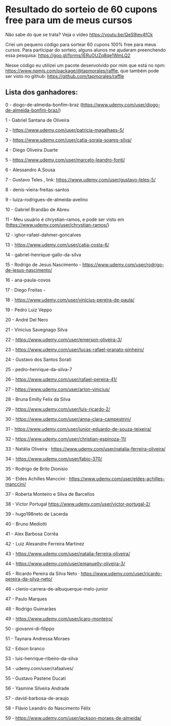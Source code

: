 # Resultado do sorteio de 60 cupons free para um de meus cursos

Não sabe do que se trata? Veja o vídeo https://youtu.be/QeS9iev4fCk

Criei um pequeno código para sortear 60 cupons 100% free para meus cursos.
Para participar do sorteio, alguns alunos me ajudaram preenchendo essa pesquisa: https://goo.gl/forms/IERuOUZq8qe1WmLQ2

Nesse código eu utilizei um pacote desenvolvido por mim que está no npm: https://www.npmjs.com/package/@tapmorales/raffle, que também pode ser visto no github: https://github.com/tapmorales/raffle

## Lista dos ganhadores:

0 - diogo-de-almeida-bonfim-braz (https://www.udemy.com/user/diogo-de-almeida-bonfim-braz/)

1 - Gabriel Santana de Oliveira

2 - https://www.udemy.com/user/patricia-magalhaes-5/

3 - https://www.udemy.com/user/catia-soraia-soares-silva/

4 - Diego Oliveira Duarte

5 - https://www.udemy.com/user/marcelo-leandro-fonti/

6 - Alessandro A.Sousa

7 - Gustavo Teles , link: https://www.udemy.com/user/gustavo-teles-5/

8 - denis-vieira-freitas-santos

9 - luiza-rodrigues-de-almeida-avelino

10 - Gabriel Brandão de Abreu

11 - Meu usuário é chrystian-ramos, e pode ser visto em (https://www.udemy.com/user/chrystian-ramos/)

12 - ighor-rafael-dahmer-goncalves

13 - https://www.udemy.com/user/catia-costa-6/

14 - gabriel-henrique-gallo-da-silva

15 - Rodrigo de Jesus Nascimento - https://www.udemy.com/user/rodrigo-de-jesus-nascimento/

16 - ana-paula-covos

17 - Diego Freitas -

18 - https://www.udemy.com/user/vinicius-pereira-de-paula/

19 - Pedro Luiz Veppo

20 - André Del Nero

21 - Vinicius Savegnago Silva

22 - https://www.udemy.com/user/emerson-oliveira-3/

23 - https://www.udemy.com/user/lucas-rafael-granato-pinheiro/

24 - Gustavo dos Santos Sorati

25 - pedro-henrique-da-silva-7

26 - https://www.udemy.com/user/rafael-pereira-41/

27 - https://www.udemy.com/user/arlon-vinicius/

28 - Bruna Emilly Felix da Silva

29 - https://www.udemy.com/user/luis-ricardo-2/

30 - https://www.udemy.com/user/anna-clara-campestrini/

31 - https://www.udemy.com/user/junior-eduardo-de-souza-teixeira/

32 - https://www.udemy.com/user/christian-espinoza-11/

33 - Natália Oliveira · https://www.udemy.com/user/natalia-ferreira-oliveira/

34 - https://www.udemy.com/user/fabio-370/

35 - Rodrigo de Brito Dionisio

36 - Eldes Achilles Manccini · https://www.udemy.com/user/eldes-achilles-manccini/

37 - Roberta Monteiro e Silva de Barcellos

38 - Victor Portugal https://www.udemy.com/user/victor-portugal-2/

39 - hugo198neto de Lacerda

40 - Bruno Mediotti

41 - Alex Barbosa Corrêa

42 - Luiz Alexandre Ferreira Martinez

43 - https://www.udemy.com/user/natalia-ferreira-oliveira/

44 - https://www.udemy.com/user/emanuelly-oliveira-3/

45 - Ricardo Pereira da Silva Neto · https://www.udemy.com/user/ricardo-pereira-da-silva-neto/

46 - clenio-carrera-de-albuquerque-melo-junior

47 - Paulo Marques

48 - Rodrigo Guimarães

49 - https://www.udemy.com/user/icaro-monteiro/

50 - giovanni-di-filippo

51 - Taynara Andressa Moraes

52 - Edson branco

53 - luis-henrique-ribeiro-da-silva

54 - udemy.com/user/rafaalves/

55 - Gustavo Pastene Ducati

56 - Yasmine Silveira Andrade

57 - david-barbosa-de-araujo

58 - Flávio Leandro do Nascimento Félix

59 - https://www.udemy.com/user/jackson-moraes-de-almeida/
